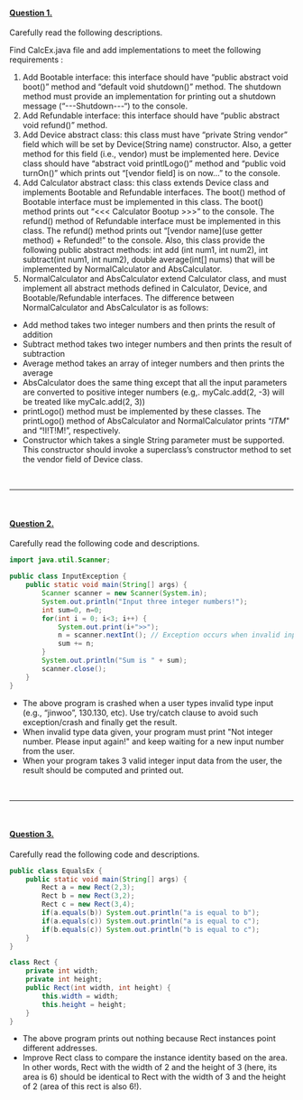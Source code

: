 #### [Question 1.]()
Carefully read the following descriptions.

Find CalcEx.java file and add implementations to meet the following requirements :
1.  Add Bootable interface: this interface should have “public abstract void boot()” method and “default void shutdown()” method. The shutdown method must provide an implementation for printing out a shutdown message (“---Shutdown---“) to the console.
2. Add Refundable interface: this interface should have “public abstract void refund()” method.
3. Add Device abstract class: this class must have “private String vendor” field which will be set by Device(String name) constructor. Also, a getter method for this field (i.e., vendor) must be implemented here. 
Device class should have “abstract void printlLogo()” method and “public void turnOn()” which prints out “[vendor field] is on now…” to the console.
4. Add Calculator abstract class: this class extends Device class and implements Bootable and Refundable interfaces. 
The boot() method of Bootable interface must be implemented in this class. The boot() method prints out “<<< Calculator Bootup >>>” to the console. 
The refund() method of Refundable interface must be implemented in this class. The refund() method prints out “[vendor name](use getter method) + Refunded!” to the console.
Also, this class provide the following public abstract methods: int add (int num1, int num2), int subtract(int num1, int num2), double average(int[] nums) that will be implemented by NormalCalculator and AbsCalculator.
5. NormalCalculator and AbsCalculator extend Calculator class, and must implement all abstract methods defined in Calculator, Device, and Bootable/Refundable interfaces. The difference between NormalCalculator and AbsCalculator is as follows:
- Add method takes two integer numbers and then prints the result of addition
- Subtract method takes two integer numbers and then prints the result of subtraction
- Average method takes an array of integer numbers and then prints the average
- AbsCalculator does the same thing except that all the input parameters are converted to positive integer numbers (e.g,. myCalc.add(2, -3) will be treated like myCalc.add(2, 3))
- printLogo() method must be implemented by these classes. The printLogo() method of AbsCalculator and NormalCalculator prints “*ITM*" and  “!I!T!M!”, respectively.
- Constructor which takes a single String parameter must be supported. This constructor should invoke a superclass’s constructor method to set the vendor field of Device class.

<br>

***

<br>

#### [Question 2.]()
Carefully read the following code and descriptions.

``` java
import java.util.Scanner;

public class InputException {
    public static void main(String[] args) {
        Scanner scanner = new Scanner(System.in);
        System.out.println("Input three integer numbers!");
        int sum=0, n=0;
        for(int i = 0; i<3; i++) {
            System.out.print(i+">>");
            n = scanner.nextInt(); // Exception occurs when invalid input given
            sum += n;
        }
        System.out.println("Sum is " + sum);
        scanner.close();
    }
}
```

- The above program is crashed when a user types invalid type input (e.g., “jinwoo”, 130.130, etc). Use try/catch clause to avoid such exception/crash and finally get the result. 
- When invalid type data given, your program must print "Not integer number. Please input again!" and keep waiting for a new input number from the user. 
- When your program takes 3 valid integer input data from the user, the result should be computed and printed out.


<br>

***

<br>

#### [Question 3.]()
Carefully read the following code and descriptions.

```java
public class EqualsEx {
    public static void main(String[] args) {
        Rect a = new Rect(2,3);
        Rect b = new Rect(3,2);
        Rect c = new Rect(3,4);
        if(a.equals(b)) System.out.println("a is equal to b");
        if(a.equals(c)) System.out.println("a is equal to c");
        if(b.equals(c)) System.out.println("b is equal to c");
    }
}

class Rect {
    private int width;
    private int height;
    public Rect(int width, int height) {
        this.width = width;
        this.height = height;
    }
}

```

- The above program prints out nothing because Rect instances point different addresses.
- Improve Rect class to compare the instance identity based on the area. In other words, Rect with the width of 2 and the height of 3 (here, its area is 6) should be identical to Rect with the width of 3 and the height of 2 (area of this rect is also 6!).
